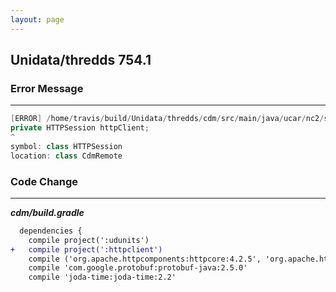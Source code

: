 ```yaml
---
layout: page
---
```

## Unidata/thredds 754.1

### Error Message

---------------------

```java
[ERROR] /home/travis/build/Unidata/thredds/cdm/src/main/java/ucar/nc2/stream/CdmRemote.java:93: error: cannot find symbol 
private HTTPSession httpClient; 
^ 
symbol: class HTTPSession 
location: class CdmRemote 
```

### Code Change

---------------------

***cdm/build.gradle***

```diff
  dependencies {
    compile project(':udunits')
+   compile project(':httpclient')
    compile ('org.apache.httpcomponents:httpcore:4.2.5', 'org.apache.httpcomponents:httpclient:4.2.6', 'org.apache.httpcomponents:httpmime:4.2.6')
    compile 'com.google.protobuf:protobuf-java:2.5.0'
    compile 'joda-time:joda-time:2.2'
```